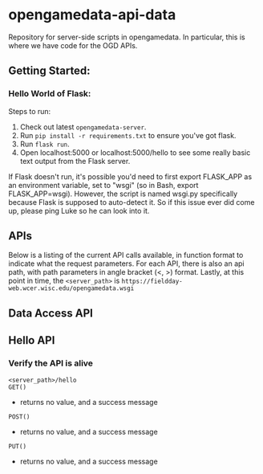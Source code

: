 # opengamedata-api-data

Repository for server-side scripts in opengamedata. In particular, this is where we have code for the OGD APIs.

## Getting Started:

### Hello World of Flask:

Steps to run:

1. Check out latest `opengamedata-server`.
2. Run `pip install -r requirements.txt` to ensure you've got flask.
3. Run `flask run`.
4. Open localhost:5000 or localhost:5000/hello to see some really basic text output from the Flask server.

If Flask doesn't run, it's possible you'd need to first export FLASK_APP as an environment variable, set to "wsgi" (so in Bash, export FLASK_APP=wsgi).
However, the script is named wsgi.py specifically because Flask is supposed to auto-detect it. So if this issue ever did come up, please ping Luke so he can look into it.

## APIs

Below is a listing of the current API calls available, in function format to indicate what the request parameters.
For each API, there is also an api path, with path parameters in angle bracket (<, >) format.
Lastly, at this point in time, the `<server_path>` is `https://fieldday-web.wcer.wisc.edu/opengamedata.wsgi`

## Data Access API

## Hello API

### Verify the API is alive

`<server_path>/hello`  
`GET()`

- returns no value, and a success message  

`POST()`

- returns no value, and a success message

`PUT()`

- returns no value, and a success message
